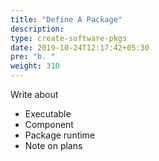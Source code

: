 ```yaml
---
title: "Define A Package"
description:
type: create-software-pkgs
date: 2019-10-24T12:17:42+05:30
pre: "b. "
weight: 310
---
```


Write about

* Executable
* Component
* Package runtime
* Note on plans

